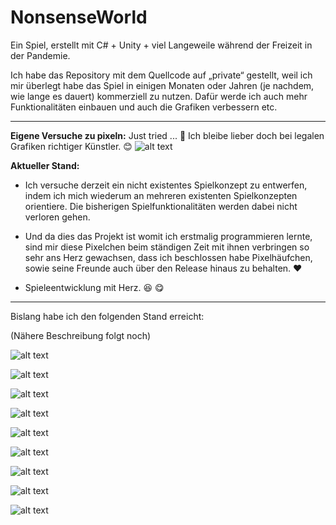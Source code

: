 # NonsenseWorld

Ein Spiel, erstellt mit C# + Unity + viel Langeweile während der Freizeit in der Pandemie.

Ich habe das Repository mit dem Quellcode auf „private“ gestellt, weil ich mir überlegt habe das Spiel in einigen Monaten oder Jahren (je nachdem, wie lange es dauert) kommerziell zu nutzen. Dafür werde ich auch mehr Funktionalitäten einbauen und auch die Grafiken verbessern etc.

-------------------------------------------------------------------------------------------------------------------

**Eigene Versuche zu pixeln:** Just tried ... :shit: Ich bleibe lieber doch bei legalen Grafiken richtiger Künstler. :blush:
![alt text](https://s8.directupload.net/images/210501/2bi7gds5.jpg)

**Aktueller Stand:**

+ Ich versuche derzeit ein nicht existentes Spielkonzept zu entwerfen, indem ich mich wiederum an mehreren existenten Spielkonzepten orientiere. 
Die bisherigen Spielfunktionalitäten werden dabei nicht verloren gehen.

+ Und da dies das Projekt ist womit ich erstmalig programmieren lernte, sind mir diese Pixelchen beim ständigen Zeit mit ihnen verbringen so sehr ans Herz gewachsen, dass ich beschlossen habe Pixelhäufchen, sowie seine Freunde auch über den Release hinaus zu behalten. :heart:

+ Spieleentwicklung mit Herz. :satisfied: :yum:

-------------------------------------------------------------------------------------------------------------------

Bislang habe ich den folgenden Stand erreicht:

(Nähere Beschreibung folgt noch)

![alt text](https://s12.directupload.net/images/210227/8nyh5p39.jpg)

![alt text](https://s12.directupload.net/images/210227/qku3bnet.jpg) 

![alt text](https://s12.directupload.net/images/210227/qwpu9jk9.jpg) 

![alt text](https://s16.directupload.net/images/210303/kb6mx37s.jpg) 

![alt text](https://s8.directupload.net/images/210228/evb4gysh.jpg) 

![alt text](https://s12.directupload.net/images/201030/jer9hgtd.jpg) 

![alt text](https://s12.directupload.net/images/201101/kaa9s2ba.jpg) 

![alt text](https://s12.directupload.net/images/201023/972d2xn6.jpg) 

![alt text](https://s12.directupload.net/images/201023/4s8vzsz4.jpg) 
